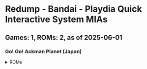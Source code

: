 # Redump - Bandai - Playdia Quick Interactive System MIAs
## Games: 1, ROMs: 2, as of 2025-06-01

### Go! Go! Ackman Planet (Japan)
<details>
<summary>ROMs</summary>

- Go! Go! Ackman Planet (Japan) (Track 1).bin, CRC: 1cbf2c16
- Go! Go! Ackman Planet (Japan) (Track 2).bin, CRC: f1974e93
</details>

